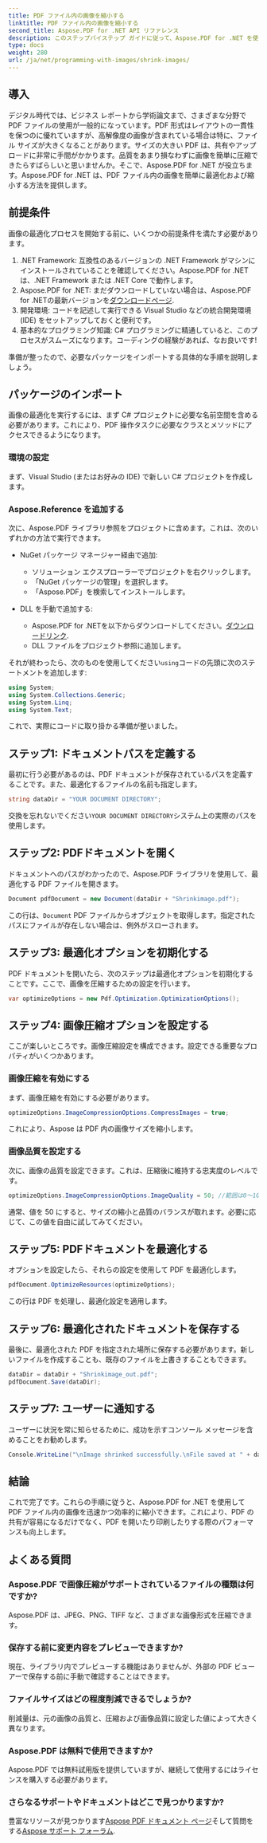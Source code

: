 ```yaml
---
title: PDF ファイル内の画像を縮小する
linktitle: PDF ファイル内の画像を縮小する
second_title: Aspose.PDF for .NET API リファレンス
description: このステップバイステップ ガイドに従って、Aspose.PDF for .NET を使用して PDF ファイル内の画像を簡単に縮小し、品質を維持しながらファイル サイズを小さくすることができます。
type: docs
weight: 280
url: /ja/net/programming-with-images/shrink-images/
---
```

## 導入

デジタル時代では、ビジネス レポートから学術論文まで、さまざまな分野で PDF ファイルの使用が一般的になっています。PDF 形式はレイアウトの一貫性を保つのに優れていますが、高解像度の画像が含まれている場合は特に、ファイル サイズが大きくなることがあります。サイズの大きい PDF は、共有やアップロードに非常に手間がかかります。品質をあまり損なわずに画像を簡単に圧縮できたらすばらしいと思いませんか。そこで、Aspose.PDF for .NET が役立ちます。Aspose.PDF for .NET は、PDF ファイル内の画像を簡単に最適化および縮小する方法を提供します。 

## 前提条件

画像の最適化プロセスを開始する前に、いくつかの前提条件を満たす必要があります。

1. .NET Framework: 互換性のあるバージョンの .NET Framework がマシンにインストールされていることを確認してください。Aspose.PDF for .NET は、.NET Framework または .NET Core で動作します。
2.  Aspose.PDF for .NET: まだダウンロードしていない場合は、Aspose.PDF for .NETの最新バージョンを[ダウンロードページ](https://releases.aspose.com/pdf/net/).
3. 開発環境: コードを記述して実行できる Visual Studio などの統合開発環境 (IDE) をセットアップしておくと便利です。
4. 基本的なプログラミング知識: C# プログラミングに精通していると、このプロセスがスムーズになります。コーディングの経験があれば、なお良いです!

準備が整ったので、必要なパッケージをインポートする具体的な手順を説明しましょう。

## パッケージのインポート

画像の最適化を実行するには、まず C# プロジェクトに必要な名前空間を含める必要があります。これにより、PDF 操作タスクに必要なクラスとメソッドにアクセスできるようになります。

### 環境の設定

まず、Visual Studio (またはお好みの IDE) で新しい C# プロジェクトを作成します。

### Aspose.Reference を追加する

次に、Aspose.PDF ライブラリ参照をプロジェクトに含めます。これは、次のいずれかの方法で実行できます。

- NuGet パッケージ マネージャー経由で追加:
  - ソリューション エクスプローラーでプロジェクトを右クリックします。
  - 「NuGet パッケージの管理」を選択します。
  - 「Aspose.PDF」を検索してインストールします。

- DLL を手動で追加する:
  - Aspose.PDF for .NETを以下からダウンロードしてください。[ダウンロードリンク](https://releases.aspose.com/pdf/net/).
  - DLL ファイルをプロジェクト参照に追加します。

それが終わったら、次のものを使用してください`using`コードの先頭に次のステートメントを追加します:

```csharp
using System;
using System.Collections.Generic;
using System.Linq;
using System.Text;
```

これで、実際にコードに取り掛かる準備が整いました。

## ステップ1: ドキュメントパスを定義する

最初に行う必要があるのは、PDF ドキュメントが保存されているパスを定義することです。また、最適化するファイルの名前も指定します。

```csharp
string dataDir = "YOUR DOCUMENT DIRECTORY"; 
```

交換を忘れないでください`YOUR DOCUMENT DIRECTORY`システム上の実際のパスを使用します。

## ステップ2: PDFドキュメントを開く

ドキュメントへのパスがわかったので、Aspose.PDF ライブラリを使用して、最適化する PDF ファイルを開きます。

```csharp
Document pdfDocument = new Document(dataDir + "Shrinkimage.pdf");
```

この行は、`Document` PDF ファイルからオブジェクトを取得します。指定されたパスにファイルが存在しない場合は、例外がスローされます。

## ステップ3: 最適化オプションを初期化する

PDF ドキュメントを開いたら、次のステップは最適化オプションを初期化することです。ここで、画像を圧縮するための設定を行います。

```csharp
var optimizeOptions = new Pdf.Optimization.OptimizationOptions();
```

## ステップ4: 画像圧縮オプションを設定する

ここが楽しいところです。画像圧縮設定を構成できます。設定できる重要なプロパティがいくつかあります。

### 画像圧縮を有効にする

まず、画像圧縮を有効にする必要があります。

```csharp
optimizeOptions.ImageCompressionOptions.CompressImages = true;
```

これにより、Aspose は PDF 内の画像サイズを縮小します。

### 画像品質を設定する

次に、画像の品質を設定できます。これは、圧縮後に維持する忠実度のレベルです。

```csharp
optimizeOptions.ImageCompressionOptions.ImageQuality = 50; //範囲は0～100
```

通常、値を 50 にすると、サイズの縮小と品質のバランスが取れます。必要に応じて、この値を自由に試してみてください。

## ステップ5: PDFドキュメントを最適化する

オプションを設定したら、それらの設定を使用して PDF を最適化します。

```csharp
pdfDocument.OptimizeResources(optimizeOptions);
```

この行は PDF を処理し、最適化設定を適用します。

## ステップ6: 最適化されたドキュメントを保存する

最後に、最適化された PDF を指定された場所に保存する必要があります。新しいファイルを作成することも、既存のファイルを上書きすることもできます。

```csharp
dataDir = dataDir + "Shrinkimage_out.pdf"; 
pdfDocument.Save(dataDir);
```

## ステップ7: ユーザーに通知する

ユーザーに状況を常に知らせるために、成功を示すコンソール メッセージを含めることをお勧めします。

```csharp
Console.WriteLine("\nImage shrinked successfully.\nFile saved at " + dataDir);
```

## 結論

これで完了です。これらの手順に従うと、Aspose.PDF for .NET を使用して PDF ファイル内の画像を迅速かつ効率的に縮小できます。これにより、PDF の共有が容易になるだけでなく、PDF を開いたり印刷したりする際のパフォーマンスも向上します。

## よくある質問

### Aspose.PDF で画像圧縮がサポートされているファイルの種類は何ですか?  
Aspose.PDF は、JPEG、PNG、TIFF など、さまざまな画像形式を圧縮できます。

### 保存する前に変更内容をプレビューできますか?  
現在、ライブラリ内でプレビューする機能はありませんが、外部の PDF ビューアーで保存する前に手動で確認することはできます。

### ファイルサイズはどの程度削減できるでしょうか?  
削減量は、元の画像の品質と、圧縮および画像品質に設定した値によって大きく異なります。

### Aspose.PDF は無料で使用できますか?  
Aspose.PDF では無料試用版を提供していますが、継続して使用するにはライセンスを購入する必要があります。

### さらなるサポートやドキュメントはどこで見つかりますか?  
豊富なリソースが見つかります[Aspose PDF ドキュメント ページ](https://reference.aspose.com/pdf/net/)そして質問をする[Aspose サポート フォーラム](https://forum.aspose.com/c/pdf/10).